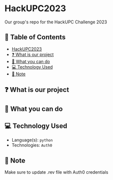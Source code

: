 # HackUPC2023
Our group's repo for the HackUPC Challenge 2023

## :scroll: Table of Contents
- [HackUPC2023](https://github.com/diaa-shalaby/HackUPC2023#HackUPC2023)
- [:question: What is our project](https://github.com/diaa-shalaby/HackUPC2023#question-What-is-our-project)
- [:page_facing_up: What you can do](https://github.com/diaa-shalaby/HackUPC2023#page_facing_up-What-you-can-do)
- [:computer: Technology Used](https://github.com/diaa-shalaby/HackUPC2023#computer-Technology-Used)
- [:dart: Note](https://github.com/diaa-shalaby/HackUPC2023#dart-Note)

## :question: What is our project

## :page_facing_up: What you can do

## :computer: Technology Used
- Language(s): `python`
- Technologies: `Auth0`

## :dart: Note
Make sure to update .rev file with Auth0 credentials
